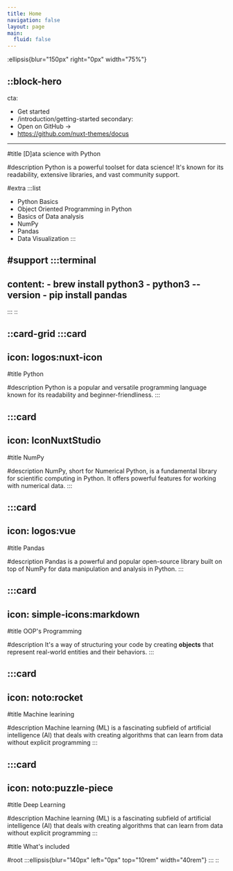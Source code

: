 ```yaml
---
title: Home
navigation: false
layout: page
main:
  fluid: false
---
```


:ellipsis{blur="150px" right="0px" width="75%"}

::block-hero
---
cta:
  - Get started
  - /introduction/getting-started
secondary:
  - Open on GitHub →
  - https://github.com/nuxt-themes/docus
---
#title
[D]ata science with Python

#description
Python is a powerful toolset for data science! It's known for its readability, extensive libraries, and vast community support.

#extra
  :::list
  - Python Basics
  - Object Oriented Programming in Python
  - Basics of Data analysis
  - NumPy
  - Pandas
  - Data Visualization
  :::

#support
  :::terminal
  ---
  content:
    - brew install python3
    - python3 --version
    - pip install pandas
  ---
  :::
::

::card-grid
  :::card
  ---
  icon: logos:nuxt-icon
  ---
  #title
  Python
  
  #description
  Python is a popular and versatile programming language known for its readability and beginner-friendliness.
  :::

  :::card
  ---
  icon: IconNuxtStudio
  ---
  #title
  NumPy
  
  #description
  NumPy, short for Numerical Python, is a fundamental library for scientific computing in Python. It offers powerful features for working with numerical data.
  :::

  :::card
  ---
  icon: logos:vue
  ---
  #title
  Pandas
  
  #description
  Pandas is a powerful and popular open-source library built on top of NumPy for data manipulation and analysis in Python.
  :::

  :::card
  ---
  icon: simple-icons:markdown
  ---
  #title
  OOP's Programming
  
  #description
  It's a way of structuring your code by creating **objects** that represent real-world entities and their behaviors.
  :::

  :::card
  ---
  icon: noto:rocket
  ---
  #title
  Machine learining
  
  #description
  Machine learning (ML) is a fascinating subfield of artificial intelligence (AI) that deals with creating algorithms that can learn from data without explicit programming
  :::

  :::card
  ---
  icon: noto:puzzle-piece
  ---
  #title
  Deep Learning
  
  #description
  Machine learning (ML) is a fascinating subfield of artificial intelligence (AI) that deals with creating algorithms that can learn from data without explicit programming
  :::

#title
What's included

#root
  :::ellipsis{blur="140px" left="0px" top="10rem" width="40rem"}
  :::
::
